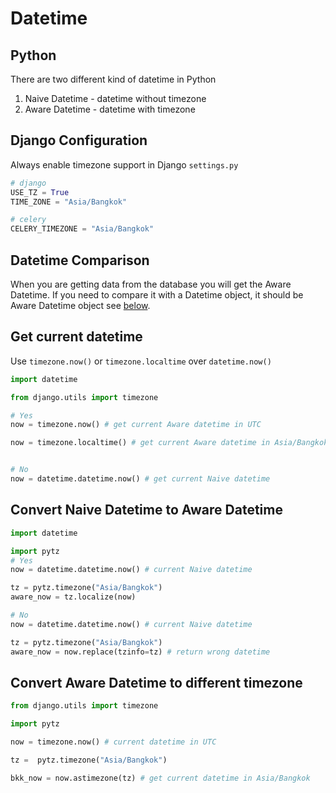 # Datetime

## Python

There are two different kind of datetime in Python

1. Naive Datetime - datetime without timezone
1. Aware Datetime - datetime with timezone

## Django Configuration

Always enable timezone support in Django `settings.py`

```py
# django
USE_TZ = True
TIME_ZONE = "Asia/Bangkok"

# celery
CELERY_TIMEZONE = "Asia/Bangkok"
```

## Datetime Comparison

When you are getting data from the database you will get the Aware Datetime.
If you need to compare it with a Datetime object, it should be Aware Datetime object see [below](#get-current-datetime).

## Get current datetime

Use `timezone.now()` or `timezone.localtime` over `datetime.now()`

```py
import datetime

from django.utils import timezone

# Yes
now = timezone.now() # get current Aware datetime in UTC

now = timezone.localtime() # get current Aware datetime in Asia/Bangkok


# No
now = datetime.datetime.now() # get current Naive datetime
```

## Convert Naive Datetime to Aware Datetime

```py
import datetime

import pytz
# Yes
now = datetime.datetime.now() # current Naive datetime

tz = pytz.timezone("Asia/Bangkok")
aware_now = tz.localize(now)

# No
now = datetime.datetime.now() # current Naive datetime

tz = pytz.timezone("Asia/Bangkok")
aware_now = now.replace(tzinfo=tz) # return wrong datetime

```

## Convert Aware Datetime to different timezone

```py
from django.utils import timezone

import pytz

now = timezone.now() # current datetime in UTC

tz =  pytz.timezone("Asia/Bangkok")

bkk_now = now.astimezone(tz) # get current datetime in Asia/Bangkok
```

